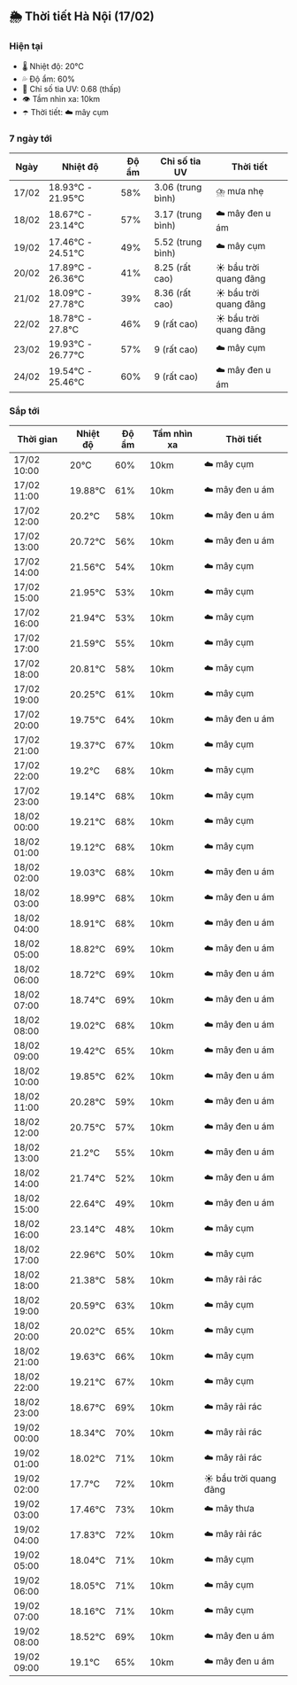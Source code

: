 ## 🌦️ Thời tiết Hà Nội (17/02)

### Hiện tại

- 🌡️ Nhiệt độ: 20℃
- 💦 Độ ẩm: 60%
- 🌟 Chỉ số tia UV: 0.68 (thấp)
- 👁️ Tầm nhìn xa: 10km
- ☂️ Thời tiết: ☁️ mây cụm

### 7 ngày tới

| Ngày | Nhiệt độ | Độ ẩm | Chỉ số tia UV | Thời tiết |
| --- | --- | --- | --- | --- |
| 17/02 | 18.93℃ - 21.95℃ | 58% | 3.06 (trung bình) | ⛈️ mưa nhẹ |
| 18/02 | 18.67℃ - 23.14℃ | 57% | 3.17 (trung bình) | ☁️ mây đen u ám |
| 19/02 | 17.46℃ - 24.51℃ | 49% | 5.52 (trung bình) | ☁️ mây cụm |
| 20/02 | 17.89℃ - 26.36℃ | 41% | 8.25 (rất cao) | ☀️ bầu trời quang đãng |
| 21/02 | 18.09℃ - 27.78℃ | 39% | 8.36 (rất cao) | ☀️ bầu trời quang đãng |
| 22/02 | 18.78℃ - 27.8℃ | 46% | 9 (rất cao) | ☀️ bầu trời quang đãng |
| 23/02 | 19.93℃ - 26.77℃ | 57% | 9 (rất cao) | ☁️ mây cụm |
| 24/02 | 19.54℃ - 25.46℃ | 60% | 9 (rất cao) | ☁️ mây đen u ám |

### Sắp tới

| Thời gian | Nhiệt độ | Độ ẩm | Tầm nhìn xa | Thời tiết |
| --- | --- | --- | --- | --- |
| 17/02 10:00 | 20℃ | 60% | 10km | ☁️ mây cụm |
| 17/02 11:00 | 19.88℃ | 61% | 10km | ☁️ mây đen u ám |
| 17/02 12:00 | 20.2℃ | 58% | 10km | ☁️ mây đen u ám |
| 17/02 13:00 | 20.72℃ | 56% | 10km | ☁️ mây đen u ám |
| 17/02 14:00 | 21.56℃ | 54% | 10km | ☁️ mây cụm |
| 17/02 15:00 | 21.95℃ | 53% | 10km | ☁️ mây cụm |
| 17/02 16:00 | 21.94℃ | 53% | 10km | ☁️ mây cụm |
| 17/02 17:00 | 21.59℃ | 55% | 10km | ☁️ mây cụm |
| 17/02 18:00 | 20.81℃ | 58% | 10km | ☁️ mây cụm |
| 17/02 19:00 | 20.25℃ | 61% | 10km | ☁️ mây cụm |
| 17/02 20:00 | 19.75℃ | 64% | 10km | ☁️ mây đen u ám |
| 17/02 21:00 | 19.37℃ | 67% | 10km | ☁️ mây cụm |
| 17/02 22:00 | 19.2℃ | 68% | 10km | ☁️ mây cụm |
| 17/02 23:00 | 19.14℃ | 68% | 10km | ☁️ mây cụm |
| 18/02 00:00 | 19.21℃ | 68% | 10km | ☁️ mây cụm |
| 18/02 01:00 | 19.12℃ | 68% | 10km | ☁️ mây cụm |
| 18/02 02:00 | 19.03℃ | 68% | 10km | ☁️ mây đen u ám |
| 18/02 03:00 | 18.99℃ | 68% | 10km | ☁️ mây đen u ám |
| 18/02 04:00 | 18.91℃ | 68% | 10km | ☁️ mây đen u ám |
| 18/02 05:00 | 18.82℃ | 69% | 10km | ☁️ mây đen u ám |
| 18/02 06:00 | 18.72℃ | 69% | 10km | ☁️ mây đen u ám |
| 18/02 07:00 | 18.74℃ | 69% | 10km | ☁️ mây đen u ám |
| 18/02 08:00 | 19.02℃ | 68% | 10km | ☁️ mây đen u ám |
| 18/02 09:00 | 19.42℃ | 65% | 10km | ☁️ mây đen u ám |
| 18/02 10:00 | 19.85℃ | 62% | 10km | ☁️ mây đen u ám |
| 18/02 11:00 | 20.28℃ | 59% | 10km | ☁️ mây đen u ám |
| 18/02 12:00 | 20.75℃ | 57% | 10km | ☁️ mây đen u ám |
| 18/02 13:00 | 21.2℃ | 55% | 10km | ☁️ mây đen u ám |
| 18/02 14:00 | 21.74℃ | 52% | 10km | ☁️ mây đen u ám |
| 18/02 15:00 | 22.64℃ | 49% | 10km | ☁️ mây đen u ám |
| 18/02 16:00 | 23.14℃ | 48% | 10km | ☁️ mây cụm |
| 18/02 17:00 | 22.96℃ | 50% | 10km | ☁️ mây cụm |
| 18/02 18:00 | 21.38℃ | 58% | 10km | ☁️ mây rải rác |
| 18/02 19:00 | 20.59℃ | 63% | 10km | ☁️ mây cụm |
| 18/02 20:00 | 20.02℃ | 65% | 10km | ☁️ mây cụm |
| 18/02 21:00 | 19.63℃ | 66% | 10km | ☁️ mây cụm |
| 18/02 22:00 | 19.21℃ | 67% | 10km | ☁️ mây cụm |
| 18/02 23:00 | 18.67℃ | 69% | 10km | ☁️ mây rải rác |
| 19/02 00:00 | 18.34℃ | 70% | 10km | ☁️ mây rải rác |
| 19/02 01:00 | 18.02℃ | 71% | 10km | ☁️ mây rải rác |
| 19/02 02:00 | 17.7℃ | 72% | 10km | ☀️ bầu trời quang đãng |
| 19/02 03:00 | 17.46℃ | 73% | 10km | ☁️ mây thưa |
| 19/02 04:00 | 17.83℃ | 72% | 10km | ☁️ mây rải rác |
| 19/02 05:00 | 18.04℃ | 71% | 10km | ☁️ mây cụm |
| 19/02 06:00 | 18.05℃ | 71% | 10km | ☁️ mây cụm |
| 19/02 07:00 | 18.16℃ | 71% | 10km | ☁️ mây cụm |
| 19/02 08:00 | 18.52℃ | 69% | 10km | ☁️ mây đen u ám |
| 19/02 09:00 | 19.1℃ | 65% | 10km | ☁️ mây đen u ám |
